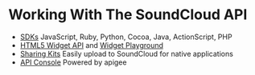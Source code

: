 # Working With The SoundCloud API

- [SDKs](http://developers.soundcloud.com/docs/api/sdks) JavaScript, Ruby, Python, Cocoa, Java, ActionScript, PHP
- [HTML5 Widget API](http://developers.soundcloud.com/docs/api/html5-widget) and [Widget Playground](http://w.soundcloud.com/player/api_playground.html)
- [Sharing Kits](http://developers.soundcloud.com/docs/api/sharing-kits) Easily upload to SoundCloud for native applications
- [API Console](http://developers.soundcloud.com/console) Powered by apigee

<div class="sc_logo"></div>
